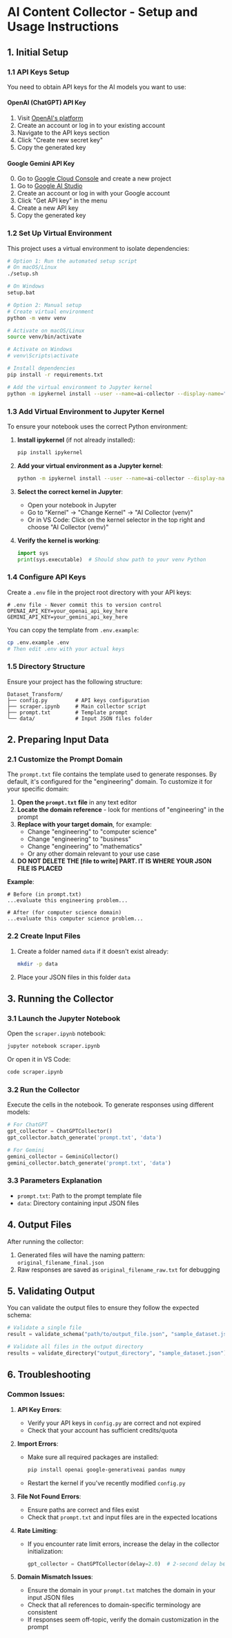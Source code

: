 # AI Content Collector - Setup and Usage Instructions

## 1. Initial Setup

### 1.1 API Keys Setup

You need to obtain API keys for the AI models you want to use:

#### OpenAI (ChatGPT) API Key
1. Visit [OpenAI's platform](https://platform.openai.com/account/api-keys)
2. Create an account or log in to your existing account
3. Navigate to the API keys section
4. Click "Create new secret key"
5. Copy the generated key

#### Google Gemini API Key
0. Go to [Google Cloud Console](https://console.cloud.google.com) and create a new project
1. Go to [Google AI Studio](https://makersuite.google.com/app/apikey)
2. Create an account or log in with your Google account
3. Click "Get API key" in the menu
4. Create a new API key
5. Copy the generated key

### 1.2 Set Up Virtual Environment

This project uses a virtual environment to isolate dependencies:

```bash
# Option 1: Run the automated setup script
# On macOS/Linux
./setup.sh

# On Windows
setup.bat

# Option 2: Manual setup
# Create virtual environment
python -m venv venv

# Activate on macOS/Linux
source venv/bin/activate

# Activate on Windows
# venv\Scripts\activate

# Install dependencies
pip install -r requirements.txt

# Add the virtual environment to Jupyter kernel
python -m ipykernel install --user --name=ai-collector --display-name="AI Collector (venv)"
```

### 1.3 Add Virtual Environment to Jupyter Kernel

To ensure your notebook uses the correct Python environment:

1. **Install ipykernel** (if not already installed):
   ```bash
   pip install ipykernel
   ```

2. **Add your virtual environment as a Jupyter kernel**:
   ```bash
   python -m ipykernel install --user --name=ai-collector --display-name="AI Collector (venv)"
   ```

3. **Select the correct kernel in Jupyter**:
   - Open your notebook in Jupyter
   - Go to "Kernel" → "Change Kernel" → "AI Collector (venv)"
   - Or in VS Code: Click on the kernel selector in the top right and choose "AI Collector (venv)"

4. **Verify the kernel is working**:
   ```python
   import sys
   print(sys.executable)  # Should show path to your venv Python
   ```

### 1.4 Configure API Keys

Create a `.env` file in the project root directory with your API keys:

```
# .env file - Never commit this to version control
OPENAI_API_KEY=your_openai_api_key_here
GEMINI_API_KEY=your_gemini_api_key_here
```

You can copy the template from `.env.example`:
```bash
cp .env.example .env
# Then edit .env with your actual keys
```

### 1.5 Directory Structure

Ensure your project has the following structure:
```
Dataset_Transform/
├── config.py         # API keys configuration
├── scraper.ipynb     # Main collector script
├── prompt.txt        # Template prompt
└── data/             # Input JSON files folder
```

## 2. Preparing Input Data

### 2.1 Customize the Prompt Domain

The `prompt.txt` file contains the template used to generate responses. By default, it's configured for the "engineering" domain. To customize it for your specific domain:

1. **Open the `prompt.txt` file** in any text editor
2. **Locate the domain reference** - look for mentions of "engineering" in the prompt
3. **Replace with your target domain**, for example:
   - Change "engineering" to "computer science"
   - Change "engineering" to "business"
   - Change "engineering" to "mathematics"
   - Or any other domain relevant to your use case
4. **DO NOT DELETE THE [file to write] PART. IT IS WHERE YOUR JSON FILE IS PLACED**

**Example**:
```
# Before (in prompt.txt)
...evaluate this engineering problem...

# After (for computer science domain)
...evaluate this computer science problem...
```

### 2.2 Create Input Files

1. Create a folder named `data` if it doesn't exist already:
   ```bash
   mkdir -p data
   ```

2. Place your JSON files in this folder `data`


## 3. Running the Collector

### 3.1 Launch the Jupyter Notebook

Open the `scraper.ipynb` notebook:
```bash
jupyter notebook scraper.ipynb
```

Or open it in VS Code:
```bash
code scraper.ipynb
```

### 3.2 Run the Collector

Execute the cells in the notebook. To generate responses using different models:

```python
# For ChatGPT
gpt_collector = ChatGPTCollector()
gpt_collector.batch_generate('prompt.txt', 'data')

# For Gemini
gemini_collector = GeminiCollector()
gemini_collector.batch_generate('prompt.txt', 'data')
```

### 3.3 Parameters Explanation

- `prompt.txt`: Path to the prompt template file
- `data`: Directory containing input JSON files

## 4. Output Files

After running the collector:

1. Generated files will have the naming pattern: `original_filename_final.json`
2. Raw responses are saved as `original_filename_raw.txt` for debugging

## 5. Validating Output

You can validate the output files to ensure they follow the expected schema:

```python
# Validate a single file
result = validate_schema("path/to/output_file.json", "sample_dataset.json")

# Validate all files in the output directory
results = validate_directory("output_directory", "sample_dataset.json")
```

## 6. Troubleshooting

### Common Issues:

1. **API Key Errors**:
   - Verify your API keys in `config.py` are correct and not expired
   - Check that your account has sufficient credits/quota

2. **Import Errors**:
   - Make sure all required packages are installed:
     ```bash
     pip install openai google-generativeai pandas numpy
     ```
   - Restart the kernel if you've recently modified `config.py`

3. **File Not Found Errors**:
   - Ensure paths are correct and files exist
   - Check that `prompt.txt` and input files are in the expected locations

4. **Rate Limiting**:
   - If you encounter rate limit errors, increase the delay in the collector initialization:
     ```python
     gpt_collector = ChatGPTCollector(delay=2.0)  # 2-second delay between requests
     ```

5. **Domain Mismatch Issues**:
   - Ensure the domain in your `prompt.txt` matches the domain in your input JSON files
   - Check that all references to domain-specific terminology are consistent
   - If responses seem off-topic, verify the domain customization in the prompt
